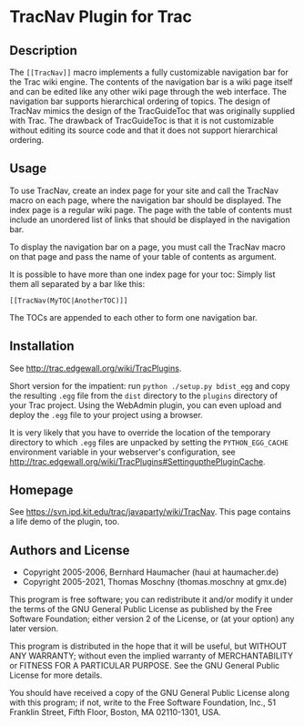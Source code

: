 # TracNav Plugin for Trac

## Description

The `[[TracNav]]` macro implements a fully customizable navigation bar
for the Trac wiki engine. The contents of the navigation bar is a wiki
page itself and can be edited like any other wiki page through the web
interface. The navigation bar supports hierarchical ordering of
topics. The design of TracNav mimics the design of the TracGuideToc
that was originally supplied with Trac. The drawback of TracGuideToc
is that it is not customizable without editing its source code and
that it does not support hierarchical ordering.

## Usage

To use TracNav, create an index page for your site and call the
TracNav macro on each page, where the navigation bar should be
displayed. The index page is a regular wiki page. The page with the
table of contents must include an unordered list of links that should
be displayed in the navigation bar.

To display the navigation bar on a page, you must call the TracNav
macro on that page and pass the name of your table of contents as
argument.

It is possible to have more than one index page for your toc: Simply
list them all separated by a bar like this:

    [[TracNav(MyTOC|AnotherTOC)]]

The TOCs are appended to each other to form one navigation bar.

## Installation

See http://trac.edgewall.org/wiki/TracPlugins.

Short version for the impatient: run `python ./setup.py bdist_egg` and
copy the resulting `.egg` file from the `dist` directory to the
`plugins` directory of your Trac project. Using the WebAdmin plugin,
you can even upload and deploy the `.egg` file to your project using a
browser.

It is very likely that you have to override the location of the
temporary directory to which `.egg` files are unpacked by setting the
`PYTHON_EGG_CACHE` environment variable in your webserver's
configuration, see
http://trac.edgewall.org/wiki/TracPlugins#SettingupthePluginCache.

## Homepage

See https://svn.ipd.kit.edu/trac/javaparty/wiki/TracNav.
This page contains a life demo of the plugin, too.

## Authors and License

- Copyright 2005-2006, Bernhard Haumacher (<span>haui at haumacher.de</span>)
- Copyright 2005-2021, Thomas Moschny (<span>thomas.moschny at gmx.de</span>)

This program is free software; you can redistribute it and/or modify
it under the terms of the GNU General Public License as published by
the Free Software Foundation; either version 2 of the License, or
(at your option) any later version.

This program is distributed in the hope that it will be useful,
but WITHOUT ANY WARRANTY; without even the implied warranty of
MERCHANTABILITY or FITNESS FOR A PARTICULAR PURPOSE.  See the
GNU General Public License for more details.

You should have received a copy of the GNU General Public License
along with this program; if not, write to the Free Software
Foundation, Inc., 51 Franklin Street, Fifth Floor, Boston,
MA 02110-1301, USA.
